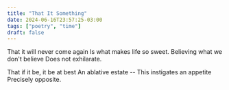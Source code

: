```yaml
---
title: "That It Something"
date: 2024-06-16T23:57:25-03:00
tags: ["poetry", "time"]
draft: false
---
```

That it will never come again
Is what makes life so sweet.
Believing what we don't believe
Does not exhilarate.

That if it be, it be at best
An ablative estate --
This instigates an appetite
Precisely opposite.